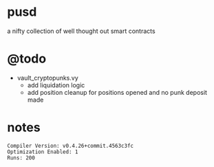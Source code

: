 # pusd
a nifty collection of well thought out smart contracts

# @todo
- vault_cryptopunks.vy
  - add liquidation logic
  - add position cleanup for positions opened and no punk deposit made

# notes
```
Compiler Version: v0.4.26+commit.4563c3fc
Optimization Enabled: 1
Runs: 200
```

